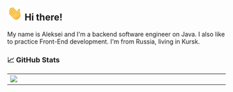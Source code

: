 ## <img src="https://raw.githubusercontent.com/PixelAlex/PixelAlex/master/wave.gif" width="35px"> Hi there! 

My name is Aleksei and I'm a backend software engineer on Java. I also like to practice Front-End development. I'm from Russia, living in Kursk.


### 📈 GitHub Stats
<p align="center">
  <table>
  <tr>
      <td><img width="550px" align="left" src="https://github-readme-stats.vercel.app/api?username=PixelAlex&hide_border=true&count_private=false&layout=compact&hide_title=true&show_icons=true&theme=dark&icon_color=5194f0&bg_color=0d1117" /></td>
      <td><img width="550px" src="https://github-readme-stats.vercel.app/api/top-langs/?username=PixelAlex&hide=html&hide_border=false&layout=compact&hide_title=true&theme=dark&icon_color=5194f0&bg_color=0d1117" /></td>
  </tr>   
</table>
</p>


<br />


